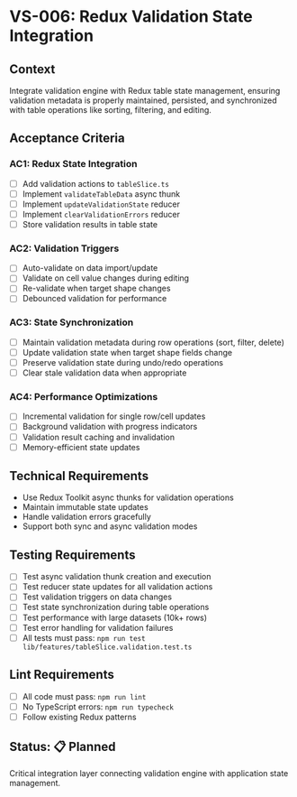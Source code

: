 # VS-006: Redux Validation State Integration

## Context

Integrate validation engine with Redux table state management, ensuring validation metadata is properly maintained, persisted, and synchronized with table operations like sorting, filtering, and editing.

## Acceptance Criteria

### AC1: Redux State Integration

- [ ] Add validation actions to `tableSlice.ts`
- [ ] Implement `validateTableData` async thunk
- [ ] Implement `updateValidationState` reducer
- [ ] Implement `clearValidationErrors` reducer
- [ ] Store validation results in table state

### AC2: Validation Triggers

- [ ] Auto-validate on data import/update
- [ ] Validate on cell value changes during editing
- [ ] Re-validate when target shape changes
- [ ] Debounced validation for performance

### AC3: State Synchronization

- [ ] Maintain validation metadata during row operations (sort, filter, delete)
- [ ] Update validation state when target shape fields change
- [ ] Preserve validation state during undo/redo operations
- [ ] Clear stale validation data when appropriate

### AC4: Performance Optimizations

- [ ] Incremental validation for single row/cell updates
- [ ] Background validation with progress indicators
- [ ] Validation result caching and invalidation
- [ ] Memory-efficient state updates

## Technical Requirements

- Use Redux Toolkit async thunks for validation operations
- Maintain immutable state updates
- Handle validation errors gracefully
- Support both sync and async validation modes

## Testing Requirements

- [ ] Test async validation thunk creation and execution
- [ ] Test reducer state updates for all validation actions
- [ ] Test validation triggers on data changes
- [ ] Test state synchronization during table operations
- [ ] Test performance with large datasets (10k+ rows)
- [ ] Test error handling for validation failures
- [ ] All tests must pass: `npm run test lib/features/tableSlice.validation.test.ts`

## Lint Requirements

- [ ] All code must pass: `npm run lint`
- [ ] No TypeScript errors: `npm run typecheck`
- [ ] Follow existing Redux patterns

## Status: 📋 Planned

Critical integration layer connecting validation engine with application state management.
